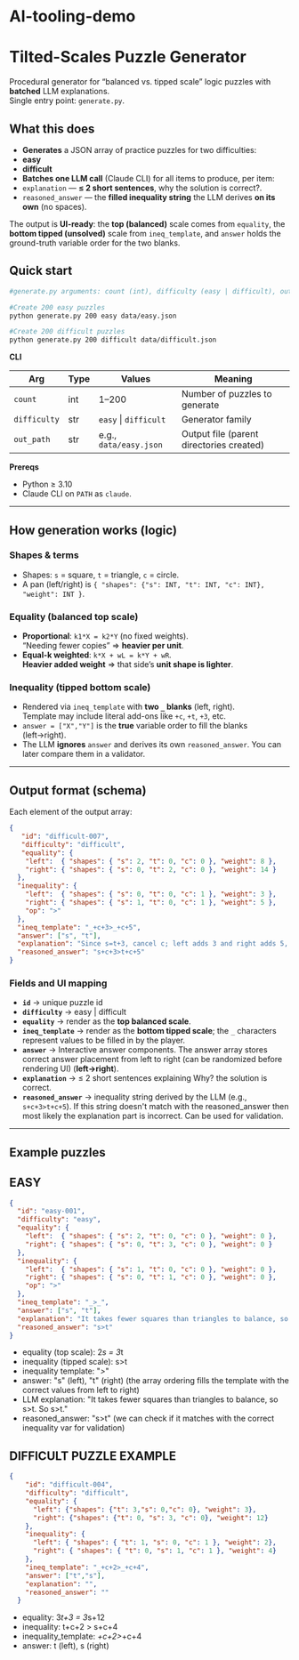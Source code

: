 # AI-tooling-demo
# Tilted-Scales Puzzle Generator
 
Procedural generator for “balanced vs. tipped scale” logic puzzles with **batched** LLM explanations.  
Single entry point: `generate.py`.
 
 
## What this does
 
- **Generates** a JSON array of practice puzzles for two difficulties:
- **easy** 
- **difficult** 
- **Batches one LLM call** (Claude CLI) for all items to produce, per item:
- `explanation` — **≤ 2 short sentences**, why the solution is correct?.
- `reasoned_answer` — the **filled inequality string** the LLM derives **on its own** (no spaces).
 
The output is **UI-ready**: the **top (balanced)** scale comes from `equality`, the **bottom tipped (unsolved)** scale from `ineq_template`, and `answer` holds the ground-truth variable order for the two blanks.
 

 
## Quick start

```bash
#generate.py arguments: count (int), difficulty (easy | difficult), output path

#Create 200 easy puzzles
python generate.py 200 easy data/easy.json 

#Create 200 difficult puzzles
python generate.py 200 difficult data/difficult.json
```

**CLI**

| Arg          | Type | Values                 | Meaning                                   |
|--------------|------|------------------------|-------------------------------------------|
| `count`      | int  | 1–200                  | Number of puzzles to generate             |
| `difficulty` | str  | `easy` \| `difficult`  | Generator family                          |
| `out_path`   | str  | e.g., `data/easy.json` | Output file (parent directories created)  |
 
**Prereqs**

- Python ≥ 3.10  
- Claude CLI on `PATH` as `claude`.
 
---
 
## How generation works (logic)
 
### Shapes & terms
- Shapes: `s` = square, `t` = triangle, `c` = circle.  
- A pan (left/right) is `{ "shapes": {"s": INT, "t": INT, "c": INT}, "weight": INT }`.
 
### Equality (balanced top scale)
- **Proportional**: `k1*X = k2*Y` (no fixed weights).  
   “Needing fewer copies” ⇒ **heavier per unit**.
- **Equal-k weighted**: `k*X + wL = k*Y + wR`.  
  **Heavier added weight** ⇒ that side’s **unit shape is lighter**.
 
### Inequality (tipped bottom scale)
- Rendered via `ineq_template` with **two `_` blanks** (left, right).  
  Template may include literal add-ons like `+c`, `+t`, `+3`, etc.  
- `answer = ["X","Y"]` is the **true** variable order to fill the blanks (left→right).  
- The LLM **ignores** `answer` and derives its own `reasoned_answer`. You can later compare them in a validator.
 
---
 
## Output format (schema)
 
Each element of the output array:
 
```json
{
   "id": "difficult-007",
   "difficulty": "difficult",
   "equality": {
    "left":  { "shapes": { "s": 2, "t": 0, "c": 0 }, "weight": 8 },
    "right": { "shapes": { "s": 0, "t": 2, "c": 0 }, "weight": 14 }
  },
  "inequality": {
    "left":  { "shapes": { "s": 0, "t": 0, "c": 1 }, "weight": 3 },
    "right": { "shapes": { "s": 1, "t": 0, "c": 1 }, "weight": 5 },
    "op": ">"
  },
  "ineq_template": "_+c+3>_+c+5",
  "answer": ["s", "t"],
  "explanation": "Since s=t+3, cancel c; left adds 3 and right adds 5, square stays heavier. So s+c+3>t+c+5.",
  "reasoned_answer": "s+c+3>t+c+5"
}
```
 
### Fields and UI mapping
- **`id`** → unique puzzle id
- **`difficulty`** → easy | difficult
- **`equality`** → render as the **top balanced scale**.  
- **`ineq_template`** → render as the **bottom tipped scale**; the `_` characters represent values to be filled in by the player.  
- **`answer`** → Interactive answer components. The answer array stores correct answer placement from left to right (can be randomized before rendering UI) (**left→right**).  
- **`explanation`** → ≤ 2 short sentences explaining Why? the solution is correct.  
- **`reasoned_answer`** → inequality string derived by the LLM (e.g., `s+c+3>t+c+5`). If this string doesn't match with the reasoned_answer then most likely the explanation part is incorrect. Can be used for validation.

---

## Example puzzles

## EASY 
```json
{
  "id": "easy-001",
  "difficulty": "easy",
  "equality": {
    "left":  { "shapes": { "s": 2, "t": 0, "c": 0 }, "weight": 0 },
    "right": { "shapes": { "s": 0, "t": 3, "c": 0 }, "weight": 0 }
  },
  "inequality": {
    "left":  { "shapes": { "s": 1, "t": 0, "c": 0 }, "weight": 0 },
    "right": { "shapes": { "s": 0, "t": 1, "c": 0 }, "weight": 0 },
    "op": ">"
  },
  "ineq_template": "_>_",
  "answer": ["s", "t"],
  "explanation": "It takes fewer squares than triangles to balance, so s>t. So s>t.",
  "reasoned_answer": "s>t"
}

```
- equality (top scale): 2*s = 3*t
- inequality (tipped scale): s>t
- inequality template: "_>_"
- answer: "s" (left), "t" (right) (the array ordering fills the template with the correct values from left to right)
- LLM explanation: "It takes fewer squares than triangles to balance, so s>t. So s>t."
- reasoned_answer: "s>t" (we can check if it matches with the correct inequality var for validation)

## DIFFICULT PUZZLE EXAMPLE 

```json
{
    "id": "difficult-004",
    "difficulty": "difficult",
    "equality": {
      "left": {"shapes": {"t": 3,"s": 0,"c": 0}, "weight": 3},
      "right": {"shapes": {"t": 0, "s": 3, "c": 0}, "weight": 12}
    },
    "inequality": {
      "left": { "shapes": { "t": 1, "s": 0, "c": 1 }, "weight": 2},
      "right": { "shapes": { "t": 0, "s": 1, "c": 1 }, "weight": 4}
    },
    "ineq_template": "_+c+2>_+c+4",
    "answer": ["t","s"],
    "explanation": "",
    "reasoned_answer": ""
  }
```

- equality: 3*t+3 = 3*s+12
- inequality: t+c+2 > s+c+4
- inequality_template: _+c+2>_+c+4
- answer: t (left), s (right)